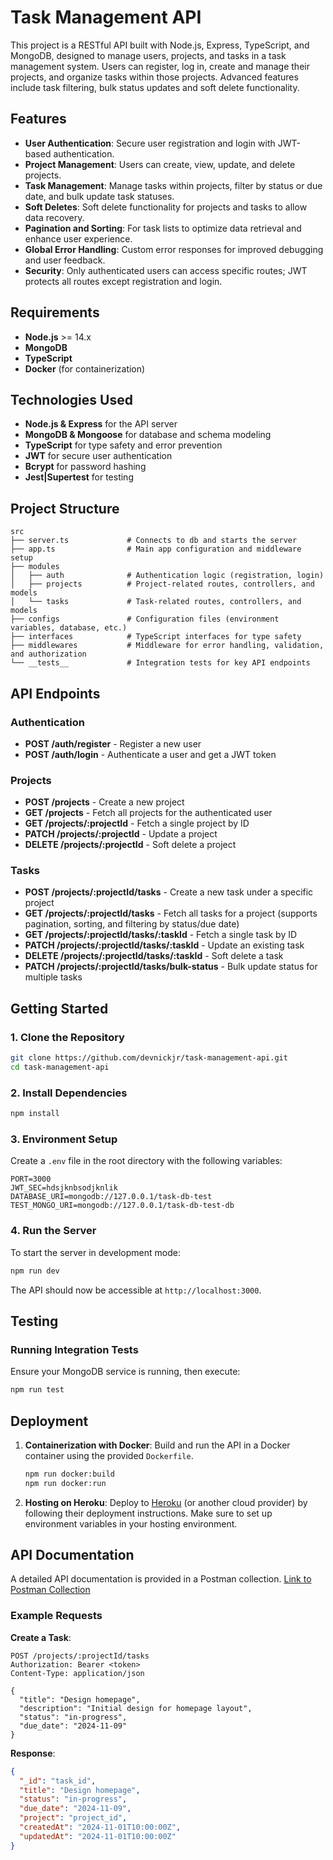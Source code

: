 # Task Management API

This project is a RESTful API built with Node.js, Express, TypeScript, and MongoDB, designed to manage users, projects, and tasks in a task management system. Users can register, log in, create and manage their projects, and organize tasks within those projects. Advanced features include task filtering, bulk status updates and soft delete functionality.

## Features

- **User Authentication**: Secure user registration and login with JWT-based authentication.
- **Project Management**: Users can create, view, update, and delete projects.
- **Task Management**: Manage tasks within projects, filter by status or due date, and bulk update task statuses.
- **Soft Deletes**: Soft delete functionality for projects and tasks to allow data recovery.
- **Pagination and Sorting**: For task lists to optimize data retrieval and enhance user experience.
- **Global Error Handling**: Custom error responses for improved debugging and user feedback.
- **Security**: Only authenticated users can access specific routes; JWT protects all routes except registration and login.

## Requirements

- **Node.js** >= 14.x
- **MongoDB**
- **TypeScript**
- **Docker** (for containerization)

## Technologies Used

- **Node.js & Express** for the API server
- **MongoDB & Mongoose** for database and schema modeling
- **TypeScript** for type safety and error prevention
- **JWT** for secure user authentication
- **Bcrypt** for password hashing
- **Jest|Supertest** for testing

## Project Structure

```plaintext
src
├── server.ts             # Connects to db and starts the server
├── app.ts                # Main app configuration and middleware setup
├── modules
│   ├── auth              # Authentication logic (registration, login)
│   ├── projects          # Project-related routes, controllers, and models
│   └── tasks             # Task-related routes, controllers, and models
├── configs               # Configuration files (environment variables, database, etc.)
├── interfaces            # TypeScript interfaces for type safety
├── middlewares           # Middleware for error handling, validation, and authorization
└── __tests__             # Integration tests for key API endpoints
```

## API Endpoints

### Authentication

- **POST /auth/register** - Register a new user
- **POST /auth/login** - Authenticate a user and get a JWT token

### Projects

- **POST /projects** - Create a new project
- **GET /projects** - Fetch all projects for the authenticated user
- **GET /projects/:projectId** - Fetch a single project by ID
- **PATCH /projects/:projectId** - Update a project
- **DELETE /projects/:projectId** - Soft delete a project

### Tasks

- **POST /projects/:projectId/tasks** - Create a new task under a specific project
- **GET /projects/:projectId/tasks** - Fetch all tasks for a project (supports pagination, sorting, and filtering by status/due date)
- **GET /projects/:projectId/tasks/:taskId** - Fetch a single task by ID
- **PATCH /projects/:projectId/tasks/:taskId** - Update an existing task
- **DELETE /projects/:projectId/tasks/:taskId** - Soft delete a task
- **PATCH /projects/:projectId/tasks/bulk-status** - Bulk update status for multiple tasks

## Getting Started

### 1. Clone the Repository

```bash
git clone https://github.com/devnickjr/task-management-api.git
cd task-management-api
```

### 2. Install Dependencies

```bash
npm install
```

### 3. Environment Setup

Create a `.env` file in the root directory with the following variables:

```plaintext
PORT=3000
JWT_SEC=hdsjknbsodjknlik
DATABASE_URI=mongodb://127.0.0.1/task-db-test
TEST_MONGO_URI=mongodb://127.0.0.1/task-db-test-db
```

### 4. Run the Server

To start the server in development mode:

```bash
npm run dev
```

The API should now be accessible at `http://localhost:3000`.

## Testing

### Running Integration Tests

Ensure your MongoDB service is running, then execute:

```bash
npm run test
```


## Deployment

1. **Containerization with Docker**:
   Build and run the API in a Docker container using the provided `Dockerfile`.


   ```bash
   npm run docker:build
   npm run docker:run
   ```

2. **Hosting on Heroku**:
   Deploy to [Heroku](https://www.heroku.com/) (or another cloud provider) by following their deployment instructions. Make sure to set up environment variables in your hosting environment.

## API Documentation

A detailed API documentation is provided in a Postman collection. [Link to Postman Collection](#)

### Example Requests

**Create a Task**:

```http
POST /projects/:projectId/tasks
Authorization: Bearer <token>
Content-Type: application/json

{
  "title": "Design homepage",
  "description": "Initial design for homepage layout",
  "status": "in-progress",
  "due_date": "2024-11-09"
}
```

**Response**:

```json
{
  "_id": "task_id",
  "title": "Design homepage",
  "status": "in-progress",
  "due_date": "2024-11-09",
  "project": "project_id",
  "createdAt": "2024-11-01T10:00:00Z",
  "updatedAt": "2024-11-01T10:00:00Z"
}
```

